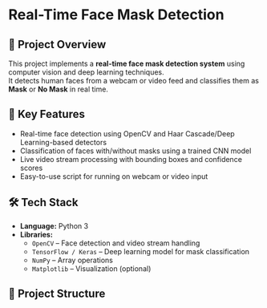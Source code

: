 # Real-Time Face Mask Detection

## 📌 Project Overview
This project implements a **real-time face mask detection system** using computer vision and deep learning techniques.  
It detects human faces from a webcam or video feed and classifies them as **Mask** or **No Mask** in real time.

## 🧠 Key Features
- Real-time face detection using OpenCV and Haar Cascade/Deep Learning-based detectors
- Classification of faces with/without masks using a trained CNN model
- Live video stream processing with bounding boxes and confidence scores
- Easy-to-use script for running on webcam or video input

## 🛠️ Tech Stack
- **Language:** Python 3
- **Libraries:**
  - `OpenCV` – Face detection and video stream handling  
  - `TensorFlow / Keras` – Deep learning model for mask classification  
  - `NumPy` – Array operations  
  - `Matplotlib` – Visualization (optional)

## 📂 Project Structure
